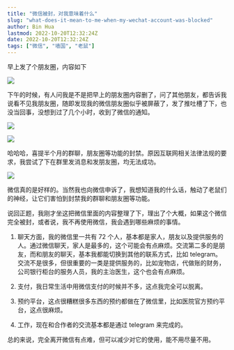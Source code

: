 ```yaml
---
title: "微信被封，对我意味着什么"
slug: "what-does-it-mean-to-me-when-my-wechat-account-was-blocked"
author: Bin Hua
lastmod: 2022-10-20T12:32:24Z
date: 2022-10-20T12:32:24Z
tags: ["微信", "墙国", "老鼠"]
---
```


早上发了个朋友圈，内容如下

![](/imgs/what-does-it-mean-to-me-when-my-wechat-account-was-blocked-000.jpg)

下午的时候，有人问我是不是把早上的朋友圈内容删了，问了其他朋友，都告诉我说看不见我朋友圈，随即发现我的微信朋友圈似乎被屏蔽了，发了推吐槽了下，也没当回事，没想到过了几个小时，收到了微信的通知。

![](/imgs/what-does-it-mean-to-me-when-my-wechat-account-was-blocked-001.jpg)

![](/imgs/what-does-it-mean-to-me-when-my-wechat-account-was-blocked-003.jpg)

哈哈哈，喜提半个月的群聊，朋友圈等功能的封禁。原因互联网相关法律法规的要求，我尝试了下在群里发消息和发朋友圈，均无法成功。

![](/imgs/what-does-it-mean-to-me-when-my-wechat-account-was-blocked-002.jpg)

微信真的是好样的。当然我也向微信申诉了，我想知道我的什么话，触动了老鼠们的神经，让它们害怕到封禁我的群聊和朋友圈等功能。

说回正题，我刚才坐这把微信里面的内容整理了下，理出了个大概，如果这个微信完全被封，或者说，我不再使用微信，我会遇到哪些麻烦的事情。

1. 聊天方面，我的微信里一共有 72 个人，基本都是家人，朋友以及提供服务的人。通过微信聊天，家人是最多的，这个可能会有点麻烦。交流第二多的是朋友，而和朋友的聊天，基本我都能切换到其他的联系方式，比如 telegram。交流不是很多，但很重要的一类是提供服务的，比如宠物店，代做账的财务，公司银行柜台的服务人员，我的主治医生，这个也会有点麻烦。

2. 支付，我日常生活中用微信支付的时候并不多，这点我完全可以脱离。

3. 预约平台，这点很糟糕很多东西的预约都做在了微信里，比如医院官方预约平台，这点很麻烦。

4. 工作，现在和合作者的交流基本都是通过 telegram 来完成的。

总的来说，完全离开微信有点难，但可以减少对它的使用，能不用尽量不用。
